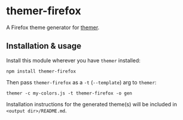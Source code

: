 # themer-firefox

A Firefox theme generator for [themer](https://github.com/mjswensen/themer).

## Installation & usage

Install this module wherever you have `themer` installed:

    npm install themer-firefox

Then pass `themer-firefox` as a `-t` (`--template`) arg to `themer`:

    themer -c my-colors.js -t themer-firefox -o gen

Installation instructions for the generated theme(s) will be included in `<output dir>/README.md`.
